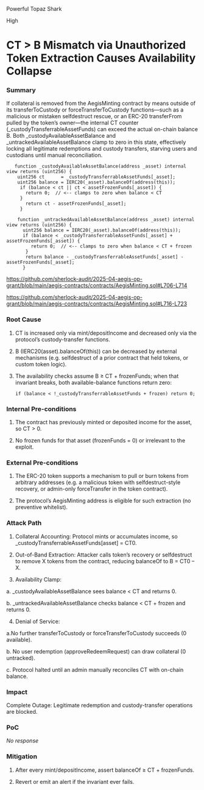 Powerful Topaz Shark

High

# CT > B Mismatch via Unauthorized Token Extraction Causes Availability Collapse

### Summary

If collateral is removed from the AegisMinting contract by means outside of its transferToCustody or forceTransferToCustody functions—such as a malicious or mistaken selfdestruct rescue, or an ERC-20 transferFrom pulled by the token’s owner—the internal CT counter (_custodyTransferrableAssetFunds) can exceed the actual on-chain balance B. Both _custodyAvailableAssetBalance and _untrackedAvailableAssetBalance clamp to zero in this state, effectively locking all legitimate redemptions and custody transfers, starving users and custodians until manual reconciliation.

       function _custodyAvailableAssetBalance(address _asset) internal view returns (uint256) {
        uint256 ct      = _custodyTransferrableAssetFunds[_asset];
        uint256 balance = IERC20(_asset).balanceOf(address(this));
         if (balance < ct || ct < assetFrozenFunds[_asset]) {
           return 0;  // <-- clamps to zero when balance < CT
         }
           return ct - assetFrozenFunds[_asset];
         }

        function _untrackedAvailableAssetBalance(address _asset) internal view returns (uint256) {
          uint256 balance = IERC20(_asset).balanceOf(address(this));
          if (balance < _custodyTransferrableAssetFunds[_asset] + assetFrozenFunds[_asset]) {
             return 0;  // <-- clamps to zero when balance < CT + frozen
           }
           return balance - _custodyTransferrableAssetFunds[_asset] - assetFrozenFunds[_asset];
          }


https://github.com/sherlock-audit/2025-04-aegis-op-grant/blob/main/aegis-contracts/contracts/AegisMinting.sol#L706-L714

https://github.com/sherlock-audit/2025-04-aegis-op-grant/blob/main/aegis-contracts/contracts/AegisMinting.sol#L716-L723

### Root Cause

1. CT is increased only via mint/depositIncome and decreased only via the protocol’s custody-transfer functions.

2. B (IERC20(asset).balanceOf(this)) can be decreased by external mechanisms (e.g. selfdestruct of a prior contract that held tokens, or custom token logic).

3. The availability checks assume B ≥ CT + frozenFunds; when that invariant breaks, both available-balance functions return zero:

       if (balance < !_custodyTransferrableAssetFunds + frozen) return 0;

### Internal Pre-conditions

1. The contract has previously minted or deposited income for the asset, so CT > 0.

2. No frozen funds for that asset (frozenFunds = 0) or irrelevant to the exploit.

### External Pre-conditions

1. The ERC-20 token supports a mechanism to pull or burn tokens from arbitrary addresses (e.g. a malicious token with selfdestruct-style recovery, or admin-only forceTransfer in the token contract).

2. The protocol’s AegisMinting address is eligible for such extraction (no preventive whitelist).

### Attack Path

1. Collateral Accounting: Protocol mints or accumulates income, so _custodyTransferrableAssetFunds[asset] = CT0.

2. Out-of-Band Extraction: Attacker calls token’s recovery or selfdestruct to remove X tokens from the contract, reducing balanceOf to B = CT0 – X.

3. Availability Clamp:

a. _custodyAvailableAssetBalance sees balance < CT and returns 0.

b. _untrackedAvailableAssetBalance checks balance < CT + frozen and returns 0.

4. Denial of Service:

a.No further transferToCustody or forceTransferToCustody succeeds (0 available).

b. No user redemption (approveRedeemRequest) can draw collateral (0 untracked).

c. Protocol halted until an admin manually reconciles CT with on-chain balance.

### Impact

Complete Outage: Legitimate redemption and custody-transfer operations are blocked.



### PoC

_No response_

### Mitigation

1. After every mint/depositIncome, assert balanceOf ≥ CT + frozenFunds.

2. Revert or emit an alert if the invariant ever fails.
